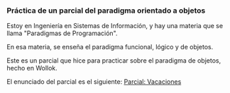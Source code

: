 ### Práctica de un parcial del paradigma orientado a objetos

Estoy en Ingeniería en Sistemas de Información, y hay una materia que se llama "Paradigmas de Programación".

En esa materia, se enseña el paradigma funcional, lógico y de objetos.

Este es un parcial que hice para practicar sobre el paradigma de objetos, hecho en Wollok.

El enunciado del parcial es el siguiente:
[Parcial: Vacaciones](https://docs.google.com/document/d/1WC1SQtwpfOmWMq9bbThvmInvypIxDd7XlyVayyVbQwM/edit?usp=sharing)